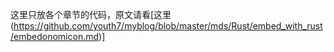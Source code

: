 这里只放各个章节的代码，原文请看[这里(https://github.com/youth7/myblog/blob/master/mds/Rust/embed_with_rust/embedonomicon.md)]

